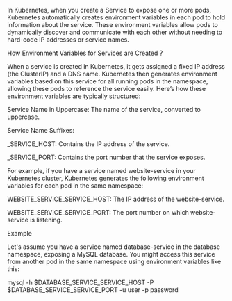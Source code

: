

In Kubernetes, when you create a Service to expose one or more pods, Kubernetes automatically creates environment variables in each pod to hold information about the service. These environment variables allow pods to dynamically discover and communicate with each other without needing to hard-code IP addresses or service names.

How Environment Variables for Services are Created ?


When a service is created in Kubernetes, it gets assigned a fixed IP address (the ClusterIP) and a DNS name. Kubernetes then generates environment variables based on this service for all running pods in the namespace, allowing these pods to reference the service easily. Here’s how these environment variables are typically structured:

Service Name in Uppercase: The name of the service, converted to uppercase.

Service Name Suffixes:

_SERVICE_HOST: Contains the IP address of the service.

_SERVICE_PORT: Contains the port number that the service exposes.


For example, if you have a service named website-service in your Kubernetes cluster, Kubernetes generates the following environment variables for each pod in the same namespace:

WEBSITE_SERVICE_SERVICE_HOST: The IP address of the website-service.

WEBSITE_SERVICE_SERVICE_PORT: The port number on which website-service is listening.

Example

Let's assume you have a service named database-service in the database namespace, exposing a MySQL database. You might access this service from another pod in the same namespace using environment variables like this:

mysql -h $DATABASE_SERVICE_SERVICE_HOST -P $DATABASE_SERVICE_SERVICE_PORT -u user -p password




